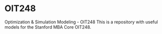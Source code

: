 # OIT248
Optimization &amp; Simulation Modeling - OIT248
This is a repository with useful models for the Stanford MBA Core OIT248.
